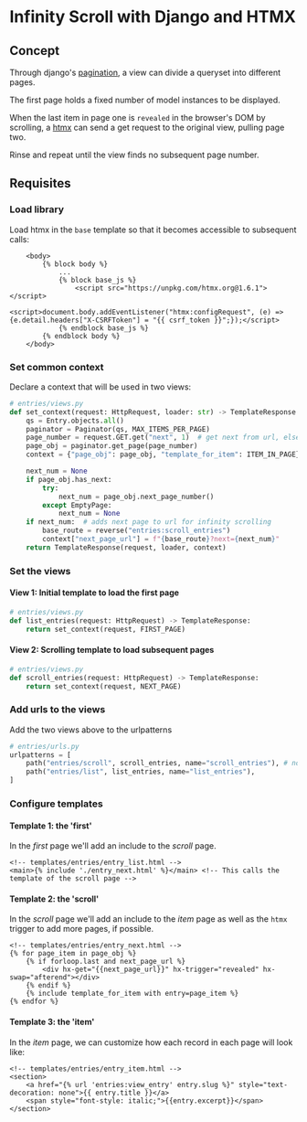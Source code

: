 # Infinity Scroll with Django and HTMX

## Concept

Through django's [pagination](https://docs.djangoproject.com/en/4.0/topics/pagination/#using-paginator-in-a-view-function), a view can divide a queryset into different pages.

The first page holds a fixed number of model instances to be displayed.

When the last item in page one is `revealed` in the browser's DOM by scrolling, a [htmx](https://htmx.org/examples/infinite-scroll/) can send a get request to the original view, pulling page two.

Rinse and repeat until the view finds no subsequent page number.

## Requisites

### Load library

Load htmx in the `base` template so that it becomes accessible to subsequent calls:

```jinja
    <body>
        {% block body %}
            ...
            {% block base_js %}
                <script src="https://unpkg.com/htmx.org@1.6.1"></script>
                <script>document.body.addEventListener("htmx:configRequest", (e) => {e.detail.headers["X-CSRFToken"] = "{{ csrf_token }}";});</script>
            {% endblock base_js %}
        {% endblock body %}
    </body>
```

### Set common context

Declare a context that will be used in two views:

```python
# entries/views.py
def set_context(request: HttpRequest, loader: str) -> TemplateResponse:
    qs = Entry.objects.all()
    paginator = Paginator(qs, MAX_ITEMS_PER_PAGE)
    page_number = request.GET.get("next", 1)  # get next from url, else page 1
    page_obj = paginator.get_page(page_number)
    context = {"page_obj": page_obj, "template_for_item": ITEM_IN_PAGE}

    next_num = None
    if page_obj.has_next:
        try:
            next_num = page_obj.next_page_number()
        except EmptyPage:
            next_num = None
    if next_num:  # adds next page to url for infinity scrolling
        base_route = reverse("entries:scroll_entries")
        context["next_page_url"] = f"{base_route}?next={next_num}"
    return TemplateResponse(request, loader, context)
```

### Set the views

#### View 1: Initial template to load the first page

```python
# entries/views.py
def list_entries(request: HttpRequest) -> TemplateResponse:
    return set_context(request, FIRST_PAGE)
```

#### View 2: Scrolling template to load subsequent pages

```python
# entries/views.py
def scroll_entries(request: HttpRequest) -> TemplateResponse:
    return set_context(request, NEXT_PAGE)
```

### Add urls to the views

Add the two views above to the urlpatterns

```python
# entries/urls.py
urlpatterns = [
    path("entries/scroll", scroll_entries, name="scroll_entries"), # note the reverse function declared in the context above
    path("entries/list", list_entries, name="list_entries"),
]
```

### Configure templates

#### Template 1: the 'first'

In the _first_ page we'll add an include to the _scroll_ page.

```jinja
<!-- templates/entries/entry_list.html -->
<main>{% include './entry_next.html' %}</main> <!-- This calls the template of the scroll page -->
```

#### Template 2: the 'scroll'

In the _scroll_ page we'll add an include to the _item_ page as well as the `htmx` trigger to add more pages, if possible.

```jinja
<!-- templates/entries/entry_next.html -->
{% for page_item in page_obj %}
    {% if forloop.last and next_page_url %}
        <div hx-get="{{next_page_url}}" hx-trigger="revealed" hx-swap="afterend"></div>
    {% endif %}
    {% include template_for_item with entry=page_item %}
{% endfor %}
```

#### Template 3: the 'item'

In the _item_ page, we can customize how each record in each page will look like:

```jinja
<!-- templates/entries/entry_item.html -->
<section>
    <a href="{% url 'entries:view_entry' entry.slug %}" style="text-decoration: none">{{ entry.title }}</a>
    <span style="font-style: italic;">{{entry.excerpt}}</span>
</section>
```
